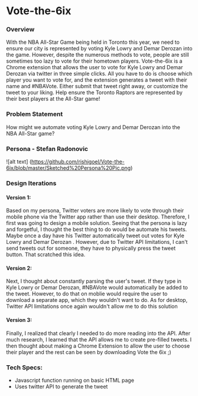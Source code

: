 # Vote-the-6ix

### Overview
With the NBA All-Star Game being held in Toronto this year, we need to ensure our city is represented by voting Kyle Lowry 
and Demar Derozan into the game.  However, despite the numerous methods to vote, people are still sometimes too lazy to vote
for their hometown players.  Vote-the-6ix is a Chrome extension that allows the user to vote for Kyle Lowry and Demar Derozan 
via twitter in three simple clicks.  All you have to do is choose which player you want to vote for, and the extension generates
a tweet with their name and #NBAVote.  Either submit that tweet right away, or customize the tweet to your liking.  Help ensure the Toronto Raptors are represented by their best players at the All-Star game!

### Problem Statement

How might we automate voting Kyle Lowry and Demar Derozan into the NBA All-Star game?

### Persona - Stefan Radonovic

![alt text] (https://github.com/rishigoel/Vote-the-6ix/blob/master/Sketched%20Persona%20Pic.png)

### Design Iterations

#### Version 1:  
Based on my persona, Twitter voters are more likely to vote through their mobile phone via the Twitter app rather than use their desktop.  Therefore, I first was going to design a mobile solution.  Seeing that the persona is lazy and forgetful, I thought the best thing to do would be automate his tweets.  Maybe once a day have his Twitter automatically tweet out votes for Kyle Lowry and Demar Derozan .  However, due to Twitter API limitations, I can't send tweets out for someone, they have to physically press the tweet button. That scratched this idea.

#### Version 2:

Next, I thought about constantly parsing the user's tweet.  If they type in Kyle Lowry or Demar Derozan, #NBAVote would automatically be added to the tweet.  However, to do that on moblie would require the user to download a separate app, which they wouldn't want to do.  As for desktop, Twitter API limitations once again wouldn't allow me to do this solution

#### Version 3:

Finally, I realized that clearly I needed to do more reading into the API.  After much research, I learned that the API allows me to create pre-filled tweets.  I then thought about making a Chrome Extension to allow the user to choose their player and the rest can be seen by downloading Vote the 6ix ;)

### Tech Specs:

* Javascript function running on basic HTML page
* Uses twitter API to generate the tweet

